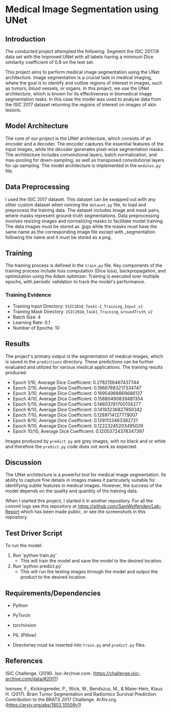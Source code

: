 # Medical Image Segmentation using UNet

## Introduction

The conducted project attempted the following: Segment the ISIC 2017/8 data set with the Improved UNet with all labels having a minimum Dice similarity coefficient of 0.8 on the test set.

This project aims to perform medical image segmentation using the UNet architecture. Image segmentation is a crucial task in medical imaging, where the goal is to identify and outline regions of interest in images, such as tumors, blood vessels, or organs. In this project, we use the UNet architecture, which is known for its effectiveness in biomedical image segmentation tasks. In this case the model was used to analyse data from the ISIC 2017 dataset returning the regions of interest on images of skin lesions.

## Model Architecture

The core of our project is the UNet architecture, which consists of an encoder and a decoder. The encoder captures the essential features of the input images, while the decoder generates pixel-wise segmentation masks. The architecture includes convolutional layers, batch normalization, and max-pooling for down-sampling, as well as transposed convolutional layers for up-sampling. The model architecture is implemented in the `modules.py` file.

## Data Preprocessing

I used the ISIC 2017 dataset. This dataset can be swapped out with any other custom dataset when running the `dataset.py` file, to load and preprocess the training data. The dataset includes image and mask pairs, where masks represent ground-truth segmentations. Data preprocessing involves resizing images and normalizing masks to facilitate model training. The data images must be stored as .jpgs while the masks must have the same name as the corresponding image file except with _segmentation following the name and it must be stored as a png.

## Training

The training process is defined in the `train.py` file. Key components of the training process include loss computation (Dice loss), backpropagation, and optimization using the Adam optimizer. Training is executed over multiple epochs, with periodic validation to track the model's performance.

### Training Evidence

- Training Input Directory: `ISIC2018_Task1-2_Training_Input_x2`
- Training Mask Directory: `ISIC2018_Task1_Training_GroundTruth_x2`
- Batch Size: 4
- Learning Rate: 0.1
- Number of Epochs: 10

## Results

The project's primary output is the segmentation of medical images, which is saved in the `predictions` directory. These predictions can be further evaluated and utilized for various medical applications. The training results produced:

- Epoch 1/10, Average Dice Coefficient: 0.2782156467437744
- Epoch 2/10, Average Dice Coefficient: 0.19667883217334747
- Epoch 3/10, Average Dice Coefficient: 0.16954968869686127
- Epoch 4/10, Average Dice Coefficient: 0.15880490839481354
- Epoch 5/10, Average Dice Coefficient: 0.14603781700134277
- Epoch 6/10, Average Dice Coefficient: 0.14193236827850342
- Epoch 7/10, Average Dice Coefficient: 0.1289714127779007
- Epoch 8/10, Average Dice Coefficient: 0.1291133463382721
- Epoch 9/10, Average Dice Coefficient: 0.12223245203495026
- Epoch 10/10, Average Dice Coefficient: 0.12053724378347397

Images produced by `predict.py` are grey images, with no black and or white and therefore the `predict.py` code does not work as expected.

## Discussion

The UNet architecture is a powerful tool for medical image segmentation. Its ability to capture fine details in images makes it particularly suitable for identifying subtle features in medical images. However, the success of the model depends on the quality and quantity of the training data.

When I started this project, I started it in another repository. For all the commit logs see this repository at https://github.com/SamWolfenden/Lab-Report which has been made public, or see the screenshots in this repository.

## Test Driver Script

To run the model:
1. Run 'python train.py'
   - This will train the model and save the model to the desired location.
2. Run 'python predict.py'
   - This will run the testing images through the model and output the product to the desired location.

## Requirements/Dependencies

- Python
- PyTorch
- torchvision
- PIL (Pillow)

- Directories must be inserted into `train.py` and `predict.py` files.

## References

ISIC Challenge. (2016). Isic-Archive.com. (https://challenge.isic-archive.com/data/#2017)

Isensee, F., Kickingereder, P., Wick, W., Bendszus, M., & Maier-Hein, Klaus H. (2017). Brain Tumor Segmentation and Radiomics Survival Prediction: Contribution to the BRATS 2017 Challenge. ArXiv.org. (https://arxiv.org/abs/1802.10508v1)
